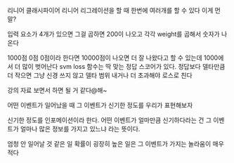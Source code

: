 리니어 클래시파이어
리니어 리그레이션을 할 때 한번에 여러개를 할 수 있다 이게 먼 말?

입력 요소가 4개가 있으면 그걸 곱하면 200이 나오고
각각 weight를 곱해서 숫자가 나온다

1000점 0점 0점이라 한다면
10000점이 나오면 더 잘 나왔다고 할 수 있는데 1000에서 더 많이 벗어난다
svm loss 함수는 딱 맞는 정답 스코어가 있다. 
정답보다 델타만큼 더 작으면 그냥 신경 쓰지 않고 델타 범위 내거나 더 초과해야 로스로 친다

강의 자료 보면서 하면 될 거 같다@해~

어떤 이벤트가 일어났을 때
그 이벤트가 신기한 정도를 우리가 표현해보자

신기한 정도를 인포메이션이라 한다.
어떤 이벤트가 얼마만큼 신기하다라는 건 그 이벤트가 얼마나 많은 정보를 가지고 있느냐 라는 뜻이다.

엄청 안 일어날 것 같은 일 
확률이 굉장히 높은 일은 그 이벤트가 가지는 놀라움이 매우 적다


